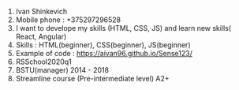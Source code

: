 1. Ivan Shinkevich
2. Mobile phone : +375297296528
3. I want to develope my skills (HTML, CSS, JS) and learn new skills( React, Angular)
4. Skills : HTML(beginner), CSS(beginner), JS(beginner)
5. Example of code : https://aivan96.github.io/Sense123/
6. RSSchool2020q1
7. BSTU(manager) 2014 - 2018
8. Streamline course (Pre-intermediate level) A2+
